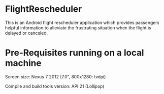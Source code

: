 # FlightRescheduler
This is an Android flight rescheduler application which provides passengers helpful information to alleviate the frustrating situation when the flight is delayed or canceled.

Pre-Requisites running on a local machine
============
Screen size: Nexus 7 2012 (7.0", 800x1280: tvdpi)

Compile and build tools version: API 21 (Lollipop)

